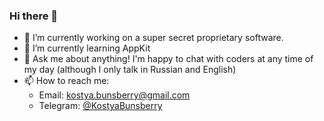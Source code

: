 ### Hi there 👋
- 🔭 I’m currently working on a super secret proprietary software.
- 🌱 I’m currently learning AppKit
- 💬 Ask me about anything! I'm happy to chat with coders at any time of my day (although I only talk in Russian and English)
- 📫 How to reach me: 
    * Email: kostya.bunsberry@gmail.com
    * Telegram: [@KostyaBunsberry](https://t.me/KostyaBunsberry)
